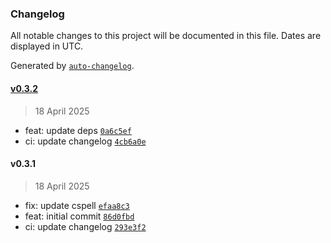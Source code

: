### Changelog

All notable changes to this project will be documented in this file. Dates are displayed in UTC.

Generated by [`auto-changelog`](https://github.com/CookPete/auto-changelog).

#### [v0.3.2](https://github.com/datr-tech/parcel-model-schemas-entity/compare/v0.3.1...v0.3.2)

> 18 April 2025

- feat: update deps [`0a6c5ef`](https://github.com/datr-tech/parcel-model-schemas-entity/commit/0a6c5efa19e06a277ebaa00ce8348c6538c1f51d)
- ci: update changelog [`4cb6a0e`](https://github.com/datr-tech/parcel-model-schemas-entity/commit/4cb6a0e3cbd25c2cdb9de44cf8fc5051efefbc98)

#### v0.3.1

> 18 April 2025

- fix: update cspell [`efaa8c3`](https://github.com/datr-tech/parcel-model-schemas-entity/commit/efaa8c3d10c0e0c430323c53cbc87b0d854fce71)
- feat: initial commit [`86d0fbd`](https://github.com/datr-tech/parcel-model-schemas-entity/commit/86d0fbd60933a3351790d2bd4dee333541ea89f0)
- ci: update changelog [`293e3f2`](https://github.com/datr-tech/parcel-model-schemas-entity/commit/293e3f2ec87e834fb1b3e3491b1c6bca1413c13c)

